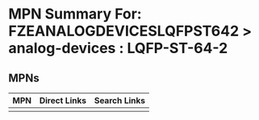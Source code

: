



# MPN Summary For: FZEANALOGDEVICESLQFPST642 > analog-devices : LQFP-ST-64-2

## MPNs
  

|MPN|Direct Links|Search Links|
| :--- | :--- | :--- |
||||
